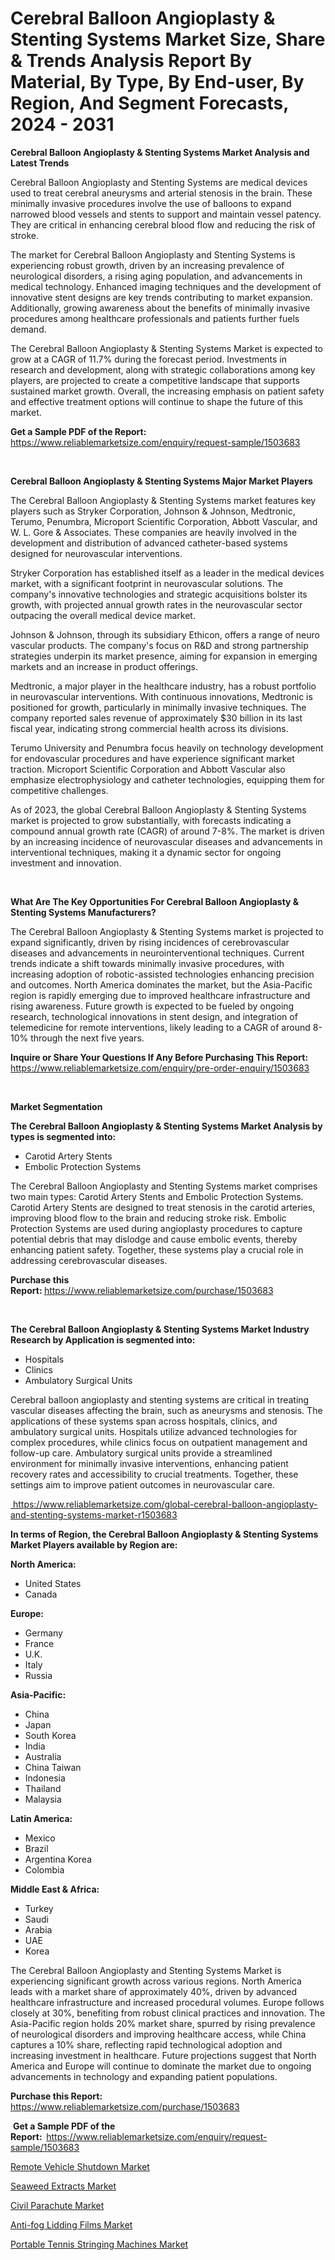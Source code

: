 <p><h1>Cerebral Balloon Angioplasty & Stenting Systems Market Size, Share & Trends Analysis Report By Material, By Type, By End-user, By Region, And Segment Forecasts, 2024 - 2031</h1></p><p><strong>Cerebral Balloon Angioplasty & Stenting Systems Market Analysis and Latest Trends</strong></p>
<p><p>Cerebral Balloon Angioplasty and Stenting Systems are medical devices used to treat cerebral aneurysms and arterial stenosis in the brain. These minimally invasive procedures involve the use of balloons to expand narrowed blood vessels and stents to support and maintain vessel patency. They are critical in enhancing cerebral blood flow and reducing the risk of stroke.</p><p>The market for Cerebral Balloon Angioplasty and Stenting Systems is experiencing robust growth, driven by an increasing prevalence of neurological disorders, a rising aging population, and advancements in medical technology. Enhanced imaging techniques and the development of innovative stent designs are key trends contributing to market expansion. Additionally, growing awareness about the benefits of minimally invasive procedures among healthcare professionals and patients further fuels demand.</p><p>The Cerebral Balloon Angioplasty & Stenting Systems Market is expected to grow at a CAGR of 11.7% during the forecast period. Investments in research and development, along with strategic collaborations among key players, are projected to create a competitive landscape that supports sustained market growth. Overall, the increasing emphasis on patient safety and effective treatment options will continue to shape the future of this market.</p></p>
<p><strong>Get a Sample PDF of the Report:&nbsp;</strong> <a href="https://www.reliablemarketsize.com/enquiry/request-sample/1503683?utm_campaign=1293&utm_medium=2&utm_source=Github&utm_content=ia&utm_term=27092024&utm_id=cerebral-balloon-angioplasty-stenting-systems">https://www.reliablemarketsize.com/enquiry/request-sample/1503683</a></p>
<p>&nbsp;</p>
<p><strong>Cerebral Balloon Angioplasty & Stenting Systems Major Market Players</strong></p>
<p><p>The Cerebral Balloon Angioplasty & Stenting Systems market features key players such as Stryker Corporation, Johnson & Johnson, Medtronic, Terumo, Penumbra, Microport Scientific Corporation, Abbott Vascular, and W. L. Gore & Associates. These companies are heavily involved in the development and distribution of advanced catheter-based systems designed for neurovascular interventions.</p><p>Stryker Corporation has established itself as a leader in the medical devices market, with a significant footprint in neurovascular solutions. The company's innovative technologies and strategic acquisitions bolster its growth, with projected annual growth rates in the neurovascular sector outpacing the overall medical device market.</p><p>Johnson & Johnson, through its subsidiary Ethicon, offers a range of neuro vascular products. The company's focus on R&D and strong partnership strategies underpin its market presence, aiming for expansion in emerging markets and an increase in product offerings.</p><p>Medtronic, a major player in the healthcare industry, has a robust portfolio in neurovascular interventions. With continuous innovations, Medtronic is positioned for growth, particularly in minimally invasive techniques. The company reported sales revenue of approximately $30 billion in its last fiscal year, indicating strong commercial health across its divisions.</p><p>Terumo University and Penumbra focus heavily on technology development for endovascular procedures and have experience significant market traction. Microport Scientific Corporation and Abbott Vascular also emphasize electrophysiology and catheter technologies, equipping them for competitive challenges.</p><p>As of 2023, the global Cerebral Balloon Angioplasty & Stenting Systems market is projected to grow substantially, with forecasts indicating a compound annual growth rate (CAGR) of around 7-8%. The market is driven by an increasing incidence of neurovascular diseases and advancements in interventional techniques, making it a dynamic sector for ongoing investment and innovation.</p></p>
<p>&nbsp;</p>
<p><strong>What Are The Key Opportunities For Cerebral Balloon Angioplasty & Stenting Systems Manufacturers?</strong></p>
<p><p>The Cerebral Balloon Angioplasty & Stenting Systems market is projected to expand significantly, driven by rising incidences of cerebrovascular diseases and advancements in neurointerventional techniques. Current trends indicate a shift towards minimally invasive procedures, with increasing adoption of robotic-assisted technologies enhancing precision and outcomes. North America dominates the market, but the Asia-Pacific region is rapidly emerging due to improved healthcare infrastructure and rising awareness. Future growth is expected to be fueled by ongoing research, technological innovations in stent design, and integration of telemedicine for remote interventions, likely leading to a CAGR of around 8-10% through the next five years.</p></p>
<p><strong>Inquire or Share Your Questions If Any Before Purchasing This Report:</strong> <a href="https://www.reliablemarketsize.com/enquiry/pre-order-enquiry/1503683?utm_campaign=1293&utm_medium=2&utm_source=Github&utm_content=ia&utm_term=27092024&utm_id=cerebral-balloon-angioplasty-stenting-systems">https://www.reliablemarketsize.com/enquiry/pre-order-enquiry/1503683</a></p>
<p>&nbsp;</p>
<p><strong>Market Segmentation</strong></p>
<p><strong>The Cerebral Balloon Angioplasty & Stenting Systems Market Analysis by types is segmented into:</strong></p>
<p><ul><li>Carotid Artery Stents</li><li>Embolic Protection Systems</li></ul></p>
<p><p>The Cerebral Balloon Angioplasty and Stenting Systems market comprises two main types: Carotid Artery Stents and Embolic Protection Systems. Carotid Artery Stents are designed to treat stenosis in the carotid arteries, improving blood flow to the brain and reducing stroke risk. Embolic Protection Systems are used during angioplasty procedures to capture potential debris that may dislodge and cause embolic events, thereby enhancing patient safety. Together, these systems play a crucial role in addressing cerebrovascular diseases.</p></p>
<p><strong>Purchase this Report:&nbsp;</strong><a href="https://www.reliablemarketsize.com/purchase/1503683?utm_campaign=1293&utm_medium=2&utm_source=Github&utm_content=ia&utm_term=27092024&utm_id=cerebral-balloon-angioplasty-stenting-systems">https://www.reliablemarketsize.com/purchase/1503683</a></p>
<p>&nbsp;</p>
<p><strong>The Cerebral Balloon Angioplasty & Stenting Systems Market Industry Research by Application is segmented into:</strong></p>
<p><ul><li>Hospitals</li><li>Clinics</li><li>Ambulatory Surgical Units</li></ul></p>
<p><p>Cerebral balloon angioplasty and stenting systems are critical in treating vascular diseases affecting the brain, such as aneurysms and stenosis. The applications of these systems span across hospitals, clinics, and ambulatory surgical units. Hospitals utilize advanced technologies for complex procedures, while clinics focus on outpatient management and follow-up care. Ambulatory surgical units provide a streamlined environment for minimally invasive interventions, enhancing patient recovery rates and accessibility to crucial treatments. Together, these settings aim to improve patient outcomes in neurovascular care.</p></p>
<p><a href="https://www.reliablemarketsize.com/global-cerebral-balloon-angioplasty-and-stenting-systems-market-r1503683?utm_campaign=1293&utm_medium=2&utm_source=Github&utm_content=ia&utm_term=27092024&utm_id=cerebral-balloon-angioplasty-stenting-systems">&nbsp;https://www.reliablemarketsize.com/global-cerebral-balloon-angioplasty-and-stenting-systems-market-r1503683</a></p>
<p><strong>In terms of Region, the Cerebral Balloon Angioplasty & Stenting Systems Market Players available by Region are:</strong></p>
<p>
    <p> <strong> North America: </strong>
        <ul>
            <li>United States</li>
            <li>Canada</li>
        </ul>
        </p> 
    <p> <strong> Europe: </strong>
        <ul>
            <li>Germany</li>
            <li>France</li>
            <li>U.K.</li>
            <li>Italy</li>
            <li>Russia</li>
        </ul>
        </p> 
    <p> <strong> Asia-Pacific: </strong>
        <ul>
            <li>China</li>
            <li>Japan</li>
            <li>South Korea</li>
            <li>India</li>
            <li>Australia</li>
            <li>China Taiwan</li>
            <li>Indonesia</li>
            <li>Thailand</li>
            <li>Malaysia</li>
        </ul>
        </p> 
    <p> <strong> Latin America: </strong>
        <ul>
            <li>Mexico</li>
            <li>Brazil</li>
            <li>Argentina Korea</li>
            <li>Colombia</li>
        </ul>
        </p> 
    <p> <strong> Middle East & Africa: </strong>
        <ul>
            <li>Turkey</li>
            <li>Saudi</li>
            <li>Arabia</li>
            <li>UAE</li>
            <li>Korea</li>
        </ul>
    </p>
    </p>
<p><p>The Cerebral Balloon Angioplasty and Stenting Systems Market is experiencing significant growth across various regions. North America leads with a market share of approximately 40%, driven by advanced healthcare infrastructure and increased procedural volumes. Europe follows closely at 30%, benefiting from robust clinical practices and innovation. The Asia-Pacific region holds 20% market share, spurred by rising prevalence of neurological disorders and improving healthcare access, while China captures a 10% share, reflecting rapid technological adoption and increasing investment in healthcare. Future projections suggest that North America and Europe will continue to dominate the market due to ongoing advancements in technology and expanding patient populations.</p></p>
<p><strong>Purchase this Report: </strong><a href="https://www.reliablemarketsize.com/purchase/1503683?utm_campaign=1293&utm_medium=2&utm_source=Github&utm_content=ia&utm_term=27092024&utm_id=cerebral-balloon-angioplasty-stenting-systems">https://www.reliablemarketsize.com/purchase/1503683</a></p>
<p>&nbsp;<strong>Get a Sample PDF of the Report:&nbsp;&nbsp;</strong><a href="https://www.reliablemarketsize.com/enquiry/request-sample/1503683?utm_campaign=1293&utm_medium=2&utm_source=Github&utm_content=ia&utm_term=27092024&utm_id=cerebral-balloon-angioplasty-stenting-systems">https://www.reliablemarketsize.com/enquiry/request-sample/1503683</a></p>
<p><strong></strong></p>
<p><p><a href="https://www.linkedin.com/pulse/remote-vehicle-shutdown-market-share-analysis-growth-bigwc?trackingId=MILeSVYcSIGI7D4qlz6kmQ%3D%3D&utm_campaign=1293&utm_medium=2&utm_source=Github&utm_content=ia&utm_term=27092024&utm_id=cerebral-balloon-angioplasty-stenting-systems">Remote Vehicle Shutdown Market</a></p><p><a href="https://www.linkedin.com/pulse/seaweed-extracts-market-global-regional-analysis-focus-ynhbc?trackingId=ThAYxFNRQp2Znb2wOMrqRA%3D%3D&utm_campaign=1293&utm_medium=2&utm_source=Github&utm_content=ia&utm_term=27092024&utm_id=cerebral-balloon-angioplasty-stenting-systems">Seaweed Extracts Market</a></p><p><a href="https://issuu.com/reportprime-2/docs/civil-parachute-market-size-2030.pp_3b2d58e74e790c?utm_campaign=1293&utm_medium=2&utm_source=Github&utm_content=ia&utm_term=27092024&utm_id=cerebral-balloon-angioplasty-stenting-systems">Civil Parachute Market</a></p><p><a href="https://issuu.com/reportprime-2/docs/anti-fog-lidding-films-market-size-_a84e87921d74d7?utm_campaign=1293&utm_medium=2&utm_source=Github&utm_content=ia&utm_term=27092024&utm_id=cerebral-balloon-angioplasty-stenting-systems">Anti-fog Lidding Films Market</a></p><p><a href="https://github.com/PeterParrish5/Market-Research-Report-List-6/blob/main/portable-tennis-stringing-machines-market.md?utm_campaign=1293&utm_medium=2&utm_source=Github&utm_content=ia&utm_term=27092024&utm_id=cerebral-balloon-angioplasty-stenting-systems">Portable Tennis Stringing Machines Market</a></p></p>